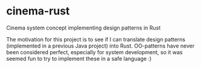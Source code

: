 # cinema-rust
Cinema system concept implementing design patterns in Rust

The motivation for this project is to see if I can translate design patterns (implemented in a previous Java project) into Rust.
OO-patterns have never been considered perfect, especially for system development, so it was seemed fun to try to implement these in a safe language :)
